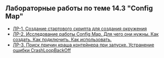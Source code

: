 ## Лабораторные работы по теме 14.3 "Config Map"

- [ ЛР-1. Создание стартового скрипта для создания окружения](/14.3-ConfigMap/Labs/labs-1-create-start.script.md)
- [ ЛР-2. Исследование работы Config Map. Для чего они нужны. Как создать. Как подключить. Как использовать.](/14.3-ConfigMap/Labs/labs-2-learning-configmaps.md)
- [ЛР-3. Поиск причин краша контейнера при запуске. Устранение ошибки CrashLoopBackOff](/14.3-ConfigMap/Labs/labs-3-current-config-pod.md)

